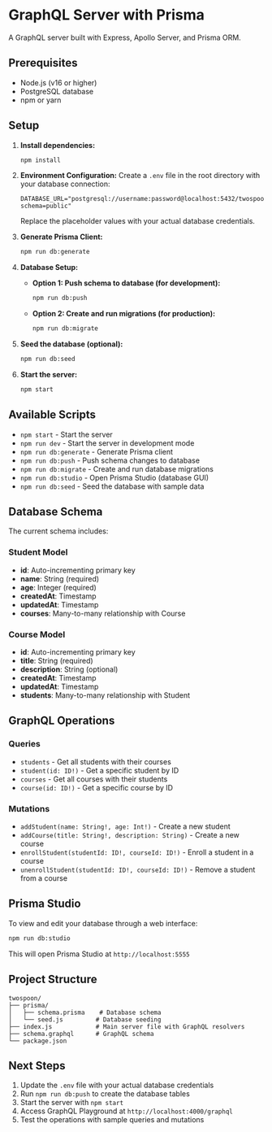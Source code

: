 # GraphQL Server with Prisma

A GraphQL server built with Express, Apollo Server, and Prisma ORM.

## Prerequisites

- Node.js (v16 or higher)
- PostgreSQL database
- npm or yarn

## Setup

1. **Install dependencies:**
   ```bash
   npm install
   ```

2. **Environment Configuration:**
   Create a `.env` file in the root directory with your database connection:
   ```env
   DATABASE_URL="postgresql://username:password@localhost:5432/twospoon?schema=public"
   ```
   
   Replace the placeholder values with your actual database credentials.

3. **Generate Prisma Client:**
   ```bash
   npm run db:generate
   ```

4. **Database Setup:**
   - **Option 1: Push schema to database (for development):**
     ```bash
     npm run db:push
     ```
   
   - **Option 2: Create and run migrations (for production):**
     ```bash
     npm run db:migrate
     ```

5. **Seed the database (optional):**
   ```bash
   npm run db:seed
   ```

6. **Start the server:**
   ```bash
   npm start
   ```

## Available Scripts

- `npm start` - Start the server
- `npm run dev` - Start the server in development mode
- `npm run db:generate` - Generate Prisma client
- `npm run db:push` - Push schema changes to database
- `npm run db:migrate` - Create and run database migrations
- `npm run db:studio` - Open Prisma Studio (database GUI)
- `npm run db:seed` - Seed the database with sample data

## Database Schema

The current schema includes:

### Student Model
- **id**: Auto-incrementing primary key
- **name**: String (required)
- **age**: Integer (required)
- **createdAt**: Timestamp
- **updatedAt**: Timestamp
- **courses**: Many-to-many relationship with Course

### Course Model
- **id**: Auto-incrementing primary key
- **title**: String (required)
- **description**: String (optional)
- **createdAt**: Timestamp
- **updatedAt**: Timestamp
- **students**: Many-to-many relationship with Student

## GraphQL Operations

### Queries
- `students` - Get all students with their courses
- `student(id: ID!)` - Get a specific student by ID
- `courses` - Get all courses with their students
- `course(id: ID!)` - Get a specific course by ID

### Mutations
- `addStudent(name: String!, age: Int!)` - Create a new student
- `addCourse(title: String!, description: String)` - Create a new course
- `enrollStudent(studentId: ID!, courseId: ID!)` - Enroll a student in a course
- `unenrollStudent(studentId: ID!, courseId: ID!)` - Remove a student from a course

## Prisma Studio

To view and edit your database through a web interface:
```bash
npm run db:studio
```

This will open Prisma Studio at `http://localhost:5555`

## Project Structure

```
twospoon/
├── prisma/
│   ├── schema.prisma    # Database schema
│   └── seed.js         # Database seeding
├── index.js            # Main server file with GraphQL resolvers
├── schema.graphql      # GraphQL schema
└── package.json
```

## Next Steps

1. Update the `.env` file with your actual database credentials
2. Run `npm run db:push` to create the database tables
3. Start the server with `npm start`
4. Access GraphQL Playground at `http://localhost:4000/graphql`
5. Test the operations with sample queries and mutations
